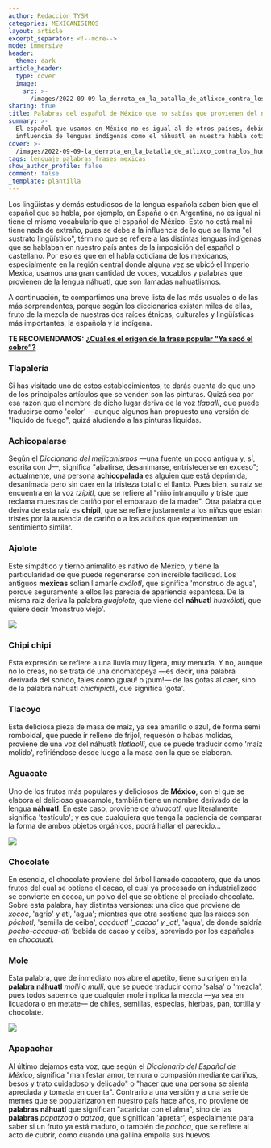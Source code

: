 ```yaml
---
author: Redacción TYSM
categories: MEXICANISIMOS
layout: article
excerpt_separator: <!--more-->
mode: immersive
header:
  theme: dark
article_header:
  type: cover
  image:
    src: >-
      /images/2022-09-09-la_derrota_en_la_batalla_de_atlixco_contra_los_huejotzingas-_en_el_folio_168v.png
sharing: true
title: Palabras del español de México que no sabías que provienen del náhuatl
summary: >-
  El español que usamos en México no es igual al de otros países, debido a la
  influencia de lenguas indígenas como el náhuatl en nuestra habla cotidiana…
cover: >-
  /images/2022-09-09-la_derrota_en_la_batalla_de_atlixco_contra_los_huejotzingas-_en_el_folio_168v.png
tags: lenguaje palabras frases mexicas
show_author_profile: false
comment: false
_template: plantilla
---
```







Los lingüistas y demás estudiosos de la lengua española saben bien que el español que se habla, por ejemplo, en España o en Argentina, no es igual ni tiene el mismo vocabulario que el español de México. Esto no está mal ni tiene nada de extraño, pues se debe a la influencia de lo que se llama "el sustrato lingüístico", término que se refiere a las distintas lenguas indígenas que se hablaban en nuestro país antes de la imposición del español o castellano. Por eso es que en el habla cotidiana de los mexicanos, especialmente en la región central donde alguna vez se ubicó el Imperio Mexica, usamos una gran cantidad de voces, vocablos y palabras que provienen de la lengua náhuatl, que son llamadas nahuatlismos.

A continuación, te compartimos una breve lista de las más usuales o de las más sorprendentes, porque según los diccionarios existen miles de ellas, fruto de la mezcla de nuestras dos raíces étnicas, culturales y lingüísticas más importantes, la española y la indígena.

**TE RECOMENDAMOS:** [**¿Cuál es el origen de la frase popular “Ya sacó el cobre”?**](https://blog.tonoysumariachi.com/mexicanisimos/2022/04/22/cual-es-el-origen-de-la-frase-popular-ya-saco-el-cobre.html)

### Tlapalería

Si has visitado uno de estos establecimientos, te darás cuenta de que uno de los principales artículos que se venden son las pinturas. Quizá sea por esa razón que el nombre de dicho lugar deriva de la voz _tlapalli_, que puede traducirse como 'color' —aunque algunos han propuesto una versión de "líquido de fuego", quizá aludiendo a las pinturas líquidas.

### Achicopalarse

Según el _Diccionario del mejicanismos_ —una fuente un poco antigua y, sí, escrita con J—, significa "abatirse, desanimarse, entristecerse en exceso"; actualmente, una persona **achicopalada** es alguien que está deprimida, desanimada pero sin caer en la tristeza total o el llanto. Pues bien, su raíz se encuentra en la voz _tzípitl_, que se refiere al "niño intranquilo y triste que reclama muestras de cariño por el embarazo de la madre". Otra palabra que deriva de esta raíz es **chípil**, que se refiere justamente a los niños que están tristes por la ausencia de cariño o a los adultos que experimentan un sentimiento similar.

### Ajolote

Este simpático y tierno animalito es nativo de México, y tiene la particularidad de que puede regenerarse con increíble facilidad. Los antiguos **mexicas** solían llamarle _axólotl_, que significa 'monstruo de agua', porque seguramente a ellos les parecía de apariencia espantosa. De la misma raíz deriva la palabra _guajolote_, que viene del **náhuatl** _huaxólotl_, que quiere decir 'monstruo viejo'.

![](https://upload.wikimedia.org/wikipedia/commons/thumb/1/1e/Ambystoma_mexicanum_%286337857516%29.jpg/1024px-Ambystoma_mexicanum_%286337857516%29.jpg)

### Chipi chipi

Esta expresión se refiere a una lluvia muy ligera, muy menuda. Y no, aunque no lo creas, no se trata de una onomatopeya —es decir, una palabra derivada del sonido, tales como ¡guau! o ¡pum!— de las gotas al caer, sino de la palabra náhuatl _chichipictli_, que significa 'gota'.

### Tlacoyo

Esta deliciosa pieza de masa de maíz, ya sea amarillo o azul, de forma semi romboidal, que puede ir relleno de frijol, requesón o habas molidas, proviene de una voz del náhuatl: _tlatlaolli_, que se puede traducir como 'maíz molido', refiriéndose desde luego a la masa con la que se elaboran.

### Aguacate

Uno de los frutos más populares y deliciosos de **México**, con el que se elabora el delicioso guacamole, también tiene un nombre derivado de la lengua **náhuatl**. En este caso, proviene de _ahuacatl_, que literalmente significa 'testículo'; y es que cualquiera que tenga la paciencia de comparar la forma de ambos objetos orgánicos, podrá hallar el parecido…

![](https://upload.wikimedia.org/wikipedia/commons/thumb/5/52/El_aguacate_Hass.jpg/1024px-El_aguacate_Hass.jpg)

### Chocolate

En esencia, el chocolate proviene del árbol llamado cacaotero, que da unos frutos del cual se obtiene el cacao, el cual ya procesado en industrializado se convierte en cocoa, un polvo del que se obtiene el preciado chocolate. Sobre esta palabra, hay distintas versiones: una dice que proviene de _xococ_, 'agrio' y atl, 'agua'; mientras que otra sostiene que las raíces son _póchotl_, 'semilla de ceiba', _cacáuatl '\_cacao' y \_atl_, 'agua', de donde saldría _pocho-cacaua-atl_ ‘bebida de cacao y ceiba’, abreviado por los españoles en _chocauatl._

### Mole

Esta palabra, que de inmediato nos abre el apetito, tiene su origen en la **palabra** **náhuatl** _molli_ o _mulli_, que se puede traducir como 'salsa' o 'mezcla', pues todos sabemos que cualquier mole implica la mezcla —ya sea en licuadora o en metate— de chiles, semillas, especias, hierbas, pan, tortilla y chocolate.

![](https://upload.wikimedia.org/wikipedia/commons/thumb/4/4b/Comida_en_la_Feria_del_Mole_2014_10.JPG/1024px-Comida_en_la_Feria_del_Mole_2014_10.JPG)

### Apapachar

Al último dejamos esta voz, que según el _Diccionario del Español de México_, significa "manifestar amor, ternura o compasión mediante cariños, besos y trato cuidadoso y delicado" o "hacer que una persona se sienta apreciada y tomada en cuenta". Contrario a una versión y a una serie de memes que se popularizaron en nuestro país hace años, no proviene de **palabras** **náhuatl** que significan "acariciar con el alma", sino de las **palabras** _papatzoa_ o _patzoa_, que significan 'apretar', especialmente para saber si un fruto ya está maduro, o también de _pachoa_, que se refiere al acto de cubrir, como cuando una gallina empolla sus huevos.
